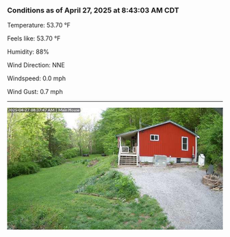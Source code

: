 ### Conditions as of April 27, 2025 at 8:43:03 AM CDT 

Temperature: 53.70 &deg;F

Feels like: 53.70 &deg;F

Humidity: 88%

Wind Direction: NNE

Windspeed: 0.0 mph

Wind Gust: 0.7 mph

---

<img src="./images/latest.jpeg"/>

